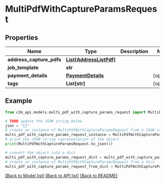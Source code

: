 # MultiPdfWithCaptureParamsRequest


## Properties

Name | Type | Description | Notes
------------ | ------------- | ------------- | -------------
**address_capture_pdfs** | [**List[AddressListPdf]**](AddressListPdf.md) |  | 
**job_template** | **str** |  | 
**payment_details** | [**PaymentDetails**](PaymentDetails.md) |  | [optional] 
**tags** | **List[str]** |  | [optional] 

## Example

```python
from c2m_api.models.multi_pdf_with_capture_params_request import MultiPdfWithCaptureParamsRequest

# TODO update the JSON string below
json = "{}"
# create an instance of MultiPdfWithCaptureParamsRequest from a JSON string
multi_pdf_with_capture_params_request_instance = MultiPdfWithCaptureParamsRequest.from_json(json)
# print the JSON string representation of the object
print(MultiPdfWithCaptureParamsRequest.to_json())

# convert the object into a dict
multi_pdf_with_capture_params_request_dict = multi_pdf_with_capture_params_request_instance.to_dict()
# create an instance of MultiPdfWithCaptureParamsRequest from a dict
multi_pdf_with_capture_params_request_from_dict = MultiPdfWithCaptureParamsRequest.from_dict(multi_pdf_with_capture_params_request_dict)
```
[[Back to Model list]](../README.md#documentation-for-models) [[Back to API list]](../README.md#documentation-for-api-endpoints) [[Back to README]](../README.md)


